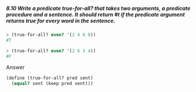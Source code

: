 ##### 8.10  Write a predicate true-for-all? that takes two arguments, a predicate procedure and a sentence. It should return #t if the predicate argument returns true for every word in the sentence.
```Scheme
> (true-for-all? even? '(2 4 6 8))
#T

> (true-for-all? even? '(2 6 3 4))
#F
```

Answer

```Scheme
(define (true-for-all? pred sent)
  (equal? sent (keep pred sent)))
```
